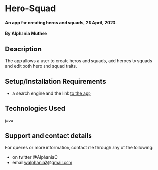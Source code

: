 # Hero-Squad
#### An app for creating heros and squads, 26 April, 2020.
#### By **Alphania Muthee**
## Description
The app allows a user to create heros and squads, add heroes to squads and edit both hero and squad traits.
## Setup/Installation Requirements
* a search engine and the link <a href="https://superbsquad.herokuapp.com/">to the app</a>
## Technologies Used
java
## Support and contact details
For queries or more information, contact me through any of the following:
* on twitter @AlphaniaC
* email walphania2@gmail.com
